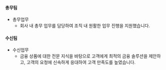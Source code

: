 #### 총무팀
  - 총무업무
    - 회사 내 총무 업무를 담당하여 조직 내 원활한 업무 진행을 지원했습니다.

#### 수신팀
  - 수신업무
    - 금융 상품에 대한 전문 지식을 바탕으로 고객에게 최적의 금융 솔루션을 제안하고, 고객의 요청에 신속하게 응대하여 고객 만족도를 높였습니다.